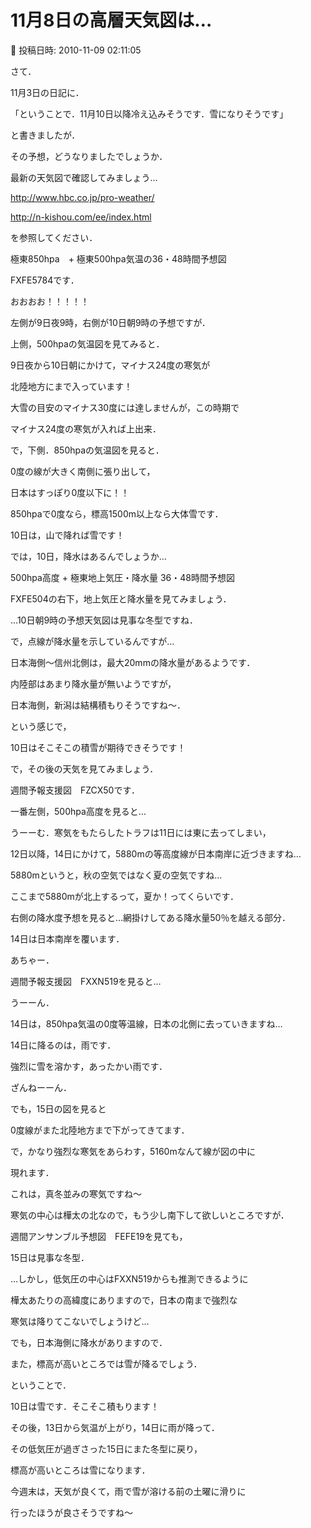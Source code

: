 # 11月8日の高層天気図は…

📅 投稿日時: 2010-11-09 02:11:05

さて．





11月3日の日記に．


「ということで．11月10日以降冷え込みそうです．雪になりそうです」


と書きましたが．


その予想，どうなりましたでしょうか．





最新の天気図で確認してみましょう…


http://www.hbc.co.jp/pro-weather/


http://n-kishou.com/ee/index.html


を参照してください．





極東850hpa　+ 極東500hpa気温の36・48時間予想図


FXFE5784です．


[](http://blogimg.goo.ne.jp/user_image/15/bc/6a2967d125c656ac2876f6f3c2be74cd.jpg)


おおおお！！！！！


左側が9日夜9時，右側が10日朝9時の予想ですが．





上側，500hpaの気温図を見てみると．


9日夜から10日朝にかけて，マイナス24度の寒気が


北陸地方にまで入っています！


大雪の目安のマイナス30度には達しませんが，この時期で


マイナス24度の寒気が入れば上出来．





で，下側．850hpaの気温図を見ると．


0度の線が大きく南側に張り出して，


日本はすっぽり0度以下に！！


850hpaで0度なら，標高1500m以上なら大体雪です．


10日は，山で降れば雪です！





では，10日，降水はあるんでしょうか…





 500hpa高度 + 極東地上気圧・降水量 36・48時間予想図


FXFE504の右下，地上気圧と降水量を見てみましょう．





[](http://blogimg.goo.ne.jp/user_image/5f/46/ee7f584814f43b9d453e4607a1f11d8a.jpg)





…10日朝9時の予想天気図は見事な冬型ですね．


で，点線が降水量を示しているんですが…


日本海側～信州北側は，最大20mmの降水量があるようです．


内陸部はあまり降水量が無いようですが，


日本海側，新潟は結構積もりそうですね～．





という感じで，


10日はそこそこの積雪が期待できそうです！





で，その後の天気を見てみましょう．


週間予報支援図　FZCX50です．


[](http://blogimg.goo.ne.jp/user_image/34/ee/6299affdacaad1bd57b01b54bfb31040.jpg)





一番左側，500hpa高度を見ると…


うーーむ．寒気をもたらしたトラフは11日には東に去ってしまい，


12日以降，14日にかけて，5880mの等高度線が日本南岸に近づきますね…


5880mというと，秋の空気ではなく夏の空気ですね…


ここまで5880mが北上するって，夏か！ってくらいです．





右側の降水度予想を見ると…網掛けしてある降水量50％を越える部分．


14日は日本南岸を覆います．





あちゃー．


週間予報支援図　FXXN519を見ると…


[](http://blogimg.goo.ne.jp/user_image/4d/36/ebd590ae35a19aeeb3699999cee454f6.jpg)





うーーん．


14日は，850hpa気温の0度等温線，日本の北側に去っていきますね…


14日に降るのは，雨です．


強烈に雪を溶かす，あったかい雨です．


ざんねーーん．





でも，15日の図を見ると


0度線がまた北陸地方まで下がってきてます．


で，かなり強烈な寒気をあらわす，5160mなんて線が図の中に


現れます．


これは，真冬並みの寒気ですね～


寒気の中心は樺太の北なので，もう少し南下して欲しいところですが．





週間アンサンブル予想図　FEFE19を見ても，


[](http://blogimg.goo.ne.jp/user_image/09/54/1978e0c26bbcaa7f3fef75339e64d2fa.jpg)


15日は見事な冬型．


…しかし，低気圧の中心はFXXN519からも推測できるように


樺太あたりの高緯度にありますので，日本の南まで強烈な


寒気は降りてこないでしょうけど…


でも，日本海側に降水がありますので．


また，標高が高いところでは雪が降るでしょう．





ということで．


10日は雪です．そこそこ積もります！


その後，13日から気温が上がり，14日に雨が降って．


その低気圧が過ぎさった15日にまた冬型に戻り，


標高が高いところは雪になります．





今週末は，天気が良くて，雨で雪が溶ける前の土曜に滑りに


行ったほうが良さそうですね～
